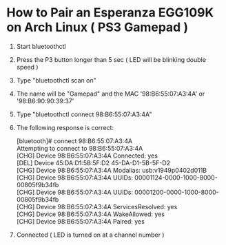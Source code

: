 # How to Pair an Esperanza EGG109K on Arch Linux ( PS3 Gamepad )

1. Start bluetoothctl
2. Press the P3 button longer than 5 sec ( LED will be blinking double speed )
3. Type "bluetoothctl scan on"
5. The name will be "Gamepad" and the MAC '98:B6:55:07:A3:4A' or '98:B6:90:90:39:37'
6. Type "bluetoothctl connect 98:B6:55:07:A3:4A"
7. The following response is correct:

    [bluetooth]# connect 98:B6:55:07:A3:4A  
    Attempting to connect to 98:B6:55:07:A3:4A  
    [CHG] Device 98:B6:55:07:A3:4A Connected: yes  
    [DEL] Device 45:DA:D1:5B:5F:D2 45-DA-D1-5B-5F-D2  
    [CHG] Device 98:B6:55:07:A3:4A Modalias: usb:v1949p0402d011B  
    [CHG] Device 98:B6:55:07:A3:4A UUIDs: 00001124-0000-1000-8000-00805f9b34fb  
    [CHG] Device 98:B6:55:07:A3:4A UUIDs: 00001200-0000-1000-8000-00805f9b34fb  
    [CHG] Device 98:B6:55:07:A3:4A ServicesResolved: yes  
    [CHG] Device 98:B6:55:07:A3:4A WakeAllowed: yes  
    [CHG] Device 98:B6:55:07:A3:4A Paired: yes  

8. Connected ( LED is turned on at a channel number )
